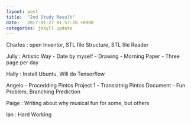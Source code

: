 ```yaml
---
layout: post
title:  "2nd Study Result"
date:   2017-01-27 01:57:28 +0900
categories: jekyll update
---
```


Charles : open Inventor, STL file Structure, STL file Reader

Jully : Artistic Way
	- Date by myself
		- Drawing
	- Morning Paper
		- Three page per day

Hally : Install Ubuntu, Will do Tensorflow

Angelo
	- Procedding Pintos Project 1
	- Translatnig Pintos Document
	- Fun Problem, Branching Prediction

Paige : Writing about why musical fun for some, but others

Ian : Hard Working
